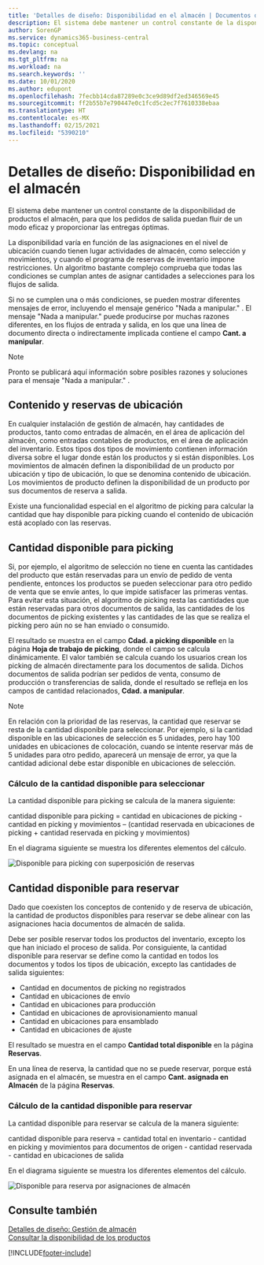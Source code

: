 ```yaml
---
title: 'Detalles de diseño: Disponibilidad en el almacén | Documentos de Microsoft'
description: El sistema debe mantener un control constante de la disponibilidad de productos el almacén, para que los pedidos de salida puedan fluir de un modo eficaz y proporcionar las entregas óptimas.
author: SorenGP
ms.service: dynamics365-business-central
ms.topic: conceptual
ms.devlang: na
ms.tgt_pltfrm: na
ms.workload: na
ms.search.keywords: ''
ms.date: 10/01/2020
ms.author: edupont
ms.openlocfilehash: 7fecbb14cda87289e0c3ce9d89df2ed346569e45
ms.sourcegitcommit: ff2b55b7e790447e0c1fcd5c2ec7f7610338ebaa
ms.translationtype: HT
ms.contentlocale: es-MX
ms.lasthandoff: 02/15/2021
ms.locfileid: "5390210"
---
```

# <a name="design-details-availability-in-the-warehouse"></a>Detalles de diseño: Disponibilidad en el almacén
El sistema debe mantener un control constante de la disponibilidad de productos el almacén, para que los pedidos de salida puedan fluir de un modo eficaz y proporcionar las entregas óptimas.  

La disponibilidad varía en función de las asignaciones en el nivel de ubicación cuando tienen lugar actividades de almacén, como selección y movimientos, y cuando el programa de reservas de inventario impone restricciones. Un algoritmo bastante complejo comprueba que todas las condiciones se cumplan antes de asignar cantidades a selecciones para los flujos de salida.

Si no se cumplen una o más condiciones, se pueden mostrar diferentes mensajes de error, incluyendo el mensaje genérico "Nada a manipular." . El mensaje "Nada a manipular." puede producirse por muchas razones diferentes, en los flujos de entrada y salida, en los que una línea de documento directa o indirectamente implicada contiene el campo **Cant. a manipular**.

> [!NOTE]
> Pronto se publicará aquí información sobre posibles razones y soluciones para el mensaje "Nada a manipular." .

## <a name="bin-content-and-reservations"></a>Contenido y reservas de ubicación  
 En cualquier instalación de gestión de almacén, hay cantidades de productos, tanto como entradas de almacén, en el área de aplicación del almacén, como entradas contables de productos, en el área de aplicación del inventario. Estos tipos dos tipos de movimiento contienen información diversa sobre el lugar donde están los productos y si están disponibles. Los movimientos de almacén definen la disponibilidad de un producto por ubicación y tipo de ubicación, lo que se denomina contenido de ubicación. Los movimientos de producto definen la disponibilidad de un producto por sus documentos de reserva a salida.  

 Existe una funcionalidad especial en el algoritmo de picking para calcular la cantidad que hay disponible para picking cuando el contenido de ubicación está acoplado con las reservas.  

## <a name="quantity-available-to-pick"></a>Cantidad disponible para picking  
 Si, por ejemplo, el algoritmo de selección no tiene en cuenta las cantidades del producto que están reservadas para un envío de pedido de venta pendiente, entonces los productos se pueden seleccionar para otro pedido de venta que se envíe antes, lo que impide satisfacer las primeras ventas. Para evitar esta situación, el algoritmo de picking resta las cantidades que están reservadas para otros documentos de salida, las cantidades de los documentos de picking existentes y las cantidades de las que se realiza el picking pero aún no se han enviado o consumido.  

 El resultado se muestra en el campo **Cdad. a picking disponible** en la página **Hoja de trabajo de picking**, donde el campo se calcula dinámicamente. El valor también se calcula cuando los usuarios crean los picking de almacén directamente para los documentos de salida. Dichos documentos de salida podrían ser pedidos de venta, consumo de producción o transferencias de salida, donde el resultado se refleja en los campos de cantidad relacionados, **Cdad. a manipular**.  

> [!NOTE]  
>  En relación con la prioridad de las reservas, la cantidad que reservar se resta de la cantidad disponible para seleccionar. Por ejemplo, si la cantidad disponible en las ubicaciones de selección es 5 unidades, pero hay 100 unidades en ubicaciones de colocación, cuando se intente reservar más de 5 unidades para otro pedido, aparecerá un mensaje de error, ya que la cantidad adicional debe estar disponible en ubicaciones de selección.  

### <a name="calculating-the-quantity-available-to-pick"></a>Cálculo de la cantidad disponible para seleccionar  
 La cantidad disponible para picking se calcula de la manera siguiente:  

 cantidad disponible para picking = cantidad en ubicaciones de picking - cantidad en picking y movimientos – (cantidad reservada en ubicaciones de picking + cantidad reservada en picking y movimientos)  

 En el diagrama siguiente se muestra los diferentes elementos del cálculo.  

 ![Disponible para picking con superposición de reservas](media/design_details_warehouse_management_availability_2.png "Disponible para picking con superposición de reservas")  

## <a name="quantity-available-to-reserve"></a>Cantidad disponible para reservar  
 Dado que coexisten los conceptos de contenido y de reserva de ubicación, la cantidad de productos disponibles para reservar se debe alinear con las asignaciones hacia documentos de almacén de salida.  

 Debe ser posible reservar todos los productos del inventario, excepto los que han iniciado el proceso de salida. Por consiguiente, la cantidad disponible para reservar se define como la cantidad en todos los documentos y todos los tipos de ubicación, excepto las cantidades de salida siguientes:  

-   Cantidad en documentos de picking no registrados  
-   Cantidad en ubicaciones de envío  
-   Cantidad en ubicaciones para producción  
-   Cantidad en ubicaciones de aprovisionamiento manual  
-   Cantidad en ubicaciones para ensamblado  
-   Cantidad en ubicaciones de ajuste  

 El resultado se muestra en el campo **Cantidad total disponible** en la página **Reservas**.  

 En una línea de reserva, la cantidad que no se puede reservar, porque está asignada en el almacén, se muestra en el campo **Cant. asignada en Almacén** de la página **Reservas**.  

### <a name="calculating-the-quantity-available-to-reserve"></a>Cálculo de la cantidad disponible para reservar  
 La cantidad disponible para reservar se calcula de la manera siguiente:  

 cantidad disponible para reserva = cantidad total en inventario - cantidad en picking y movimientos para documentos de origen - cantidad reservada - cantidad en ubicaciones de salida  

 En el diagrama siguiente se muestra los diferentes elementos del cálculo.  

 ![Disponible para reserva por asignaciones de almacén](media/design_details_warehouse_management_availability_3.png "Disponible para reserva por asignaciones de almacén")  

## <a name="see-also"></a>Consulte también  
 [Detalles de diseño: Gestión de almacén](design-details-warehouse-management.md)  
 [Consultar la disponibilidad de los productos](inventory-how-availability-overview.md)


[!INCLUDE[footer-include](includes/footer-banner.md)]